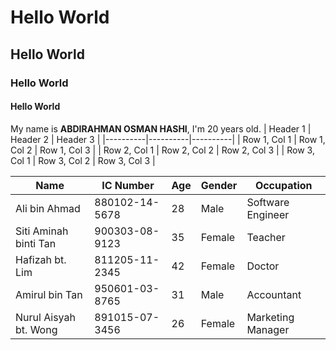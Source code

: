 # Hello World
## Hello World
### Hello World 
#### Hello World

My name is **ABDIRAHMAN OSMAN HASHI**, I'm 20 years old.
| Header 1 | Header 2 | Header 3 |
|----------|----------|----------|
| Row 1, Col 1 | Row 1, Col 2 | Row 1, Col 3 |
| Row 2, Col 1 | Row 2, Col 2 | Row 2, Col 3 |
| Row 3, Col 1 | Row 3, Col 2 | Row 3, Col 3 |

| Name                 | IC Number       | Age | Gender | Occupation          |
|----------------------|-----------------|-----|--------|---------------------|
| Ali bin Ahmad        | 880102-14-5678  | 28  | Male   | Software Engineer   |
| Siti Aminah binti Tan| 900303-08-9123  | 35  | Female | Teacher             |
| Hafizah bt. Lim      | 811205-11-2345  | 42  | Female | Doctor              |
| Amirul bin Tan       | 950601-03-8765  | 31  | Male   | Accountant          |
| Nurul Aisyah bt. Wong| 891015-07-3456  | 26  | Female | Marketing Manager   |


